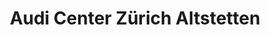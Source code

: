 ---
title: "Audi Center Zürich Altstetten"
url: /zuerich/audi-center-zuerich-altstetten/
shop: Autohaus
---